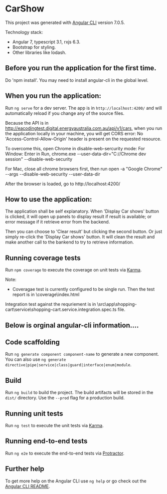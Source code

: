 # CarShow

This project was generated with [Angular CLI](https://github.com/angular/angular-cli) version 7.0.5.

Technology stack:
- Angular 7, typescript 3.1, rxjs 6.3.
- Bootstrap for styling.
- Other libraries like lodash.

## Before you run the application for the first time.

Do 'npm install'. You may need to install angular-cli in the global level.

## When you run the application:

Run `ng serve` for a dev server. The app is in `http://localhost:4200/` and will automatically reload if you change any of the source files.

Because the API is in http://eacodingtest.digital.energyaustralia.com.au/api/v1/cars, when you run the application locally in your machine, you will get CORS error:
No 'Access-Control-Allow-Origin' header is present on the requested resource.

To overcome this, open Chrome in disable-web-sercurity mode: 
For Window:
Enter in Run,
chrome.exe --user-data-dir="C://Chrome dev session" --disable-web-security

For Mac, 
close all chrome browsers first, then run
open -a "Google Chrome" --args --disable-web-security --user-data-dir

After the browser is loaded, go to http://localhost:4200/

## How to use the application:
The application shall be self explanatory. When 'Display Car shows' button is clicked, it will open up panels to display result if result is available; or error message if it retrieve error from the backend.

Then you can choose to 'Clear result' but clicking the second button. Or just simply re-click the 'Display Car shows' button. It will clean the result and make another call to the bankend to try to retrieve information.

## Running coverage tests

Run `npm coverage` to execute the coverage on unit tests via [Karma](https://karma-runner.github.io). 

Note:
- Coveragae test is currently configured to be single run. Then the test report is in \coverage\index.html

Integration test against the requriement is in \src\app\shopping-cart\service\shopping-cart.service.integration.spec.ts file.


## Below is orginal angular-cli information.... 


## Code scaffolding

Run `ng generate component component-name` to generate a new component. You can also use `ng generate directive|pipe|service|class|guard|interface|enum|module`.

## Build

Run `ng build` to build the project. The build artifacts will be stored in the `dist/` directory. Use the `--prod` flag for a production build.

## Running unit tests

Run `ng test` to execute the unit tests via [Karma](https://karma-runner.github.io).

## Running end-to-end tests

Run `ng e2e` to execute the end-to-end tests via [Protractor](http://www.protractortest.org/).

## Further help

To get more help on the Angular CLI use `ng help` or go check out the [Angular CLI README](https://github.com/angular/angular-cli/blob/master/README.md).
